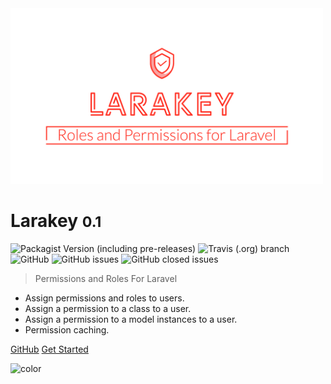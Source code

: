 <!-- Cover image should always be first! -->
<img src="images/cover.png" alt="Larakey Cover" width="500" height="auto"/>

# Larakey <small>0.1</small>

![Packagist Version (including pre-releases)](https://img.shields.io/packagist/v/oslllo/larakey?include_prereleases)
![Travis (.org) branch](https://img.shields.io/travis/oslllo/larakey/master?label=Travis%20CI)
![GitHub](https://img.shields.io/github/license/Oslllo/larakey)
![GitHub issues](https://img.shields.io/github/issues/Oslllo/larakey)
![GitHub closed issues](https://img.shields.io/github/issues-closed/Oslllo/larakey)

> Permissions and Roles For Laravel

- Assign permissions and roles to users.
- Assign a permission to a class to a user.
- Assign a permission to a model instances to a user.
- Permission caching.

[GitHub](https://github.com/oslllo/larakey/)
[Get Started](/getting-started/introduction)

<!-- background color -->

![color](#fff)
